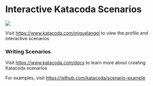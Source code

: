 # Interactive Katacoda Scenarios

[![](http://shields.katacoda.com/katacoda/miguelangel/count.svg)](https://www.katacoda.com/miguelangel "Get your profile on Katacoda.com")

Visit https://www.katacoda.com/miguelangel to view the profile and interactive scenarios

### Writing Scenarios
Visit https://www.katacoda.com/docs to learn more about creating Katacoda scenarios

For examples, visit https://github.com/katacoda/scenario-example
